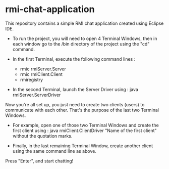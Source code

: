 # rmi-chat-application

This repository contains a simple RMI chat application created using Eclipse IDE.

- To run the project, you will need to open 4 Terminal Windows, then in each window go to the /bin directory of the project using the "cd" command.

- In the first Terminal, execute the following command lines :
  - rmic rmiServer.Server
  - rmic rmiClient.Client
  - rmiregistry

- In the second Terminal, launch the Server Driver using : java rmiServer.ServerDriver

Now you're all set up, you just need to create two clients (users) to communicate with each other. That's the purpose of the last two Terminal Windows.

- For example, open one of those two Terminal Windows and create the first client using : java rmiClient.ClientDriver "Name of the first client" without the quotation marks.

- Finally, in the last remaining Terminal Window, create another client using the same command line as above.

Press "Enter", and start chatting!

